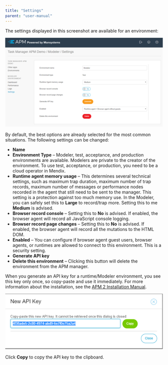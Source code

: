 ```yaml
---
title: "Settings"
parent: "user-manual"
---
```


The settings displayed in this screenshot are available for an environment:

![](attachments/settings.png)

By default, the best options are already selected for the most common situations. The following settings can be changed:

* **Name**
* **Environment Type** – Modeler, test, acceptance, and production environments are available. Modelers are private to the creator of the environment. To use test, acceptance, or production, you need to be a cloud operator in Mendix.
* **Runtime agent memory usage** – This determines several technical settings, such as maximum trap duration, maximum number of trap records, maximum number of messages or performance nodes recorded in the agent that still need to be sent to the manager. This setting is a protection against too much memory use. In the Modeler, you can safely set this to **Large** to record/trap more. Setting this to me **Medium** is advised.
* **Browser record console** – Setting this to **No** is advised. If enabled, the browser agent will record all JavaScript console logging.
* **Browser record page changes** – Setting this to **No** is advised. If enabled, the browser agent will record all the mutations to the HTML DOM.
* **Enabled** – You can configure if browser agent guest users, browser agents, or runtimes are allowed to connect to this environment. This is a security setting.
* **Generate API key**
* **Delete this environment** – Clicking this button will delete the environment from the APM manager.

When you generate an API key for a runtime/Modeler environment, you see this key only once, so copy-paste and use it immediately. For more information about the installation, see the [APM 2 Installation Manual](installation).

![](attachments/api_key_dialog.png)

Click **Copy** to copy the API key to the clipboard.

